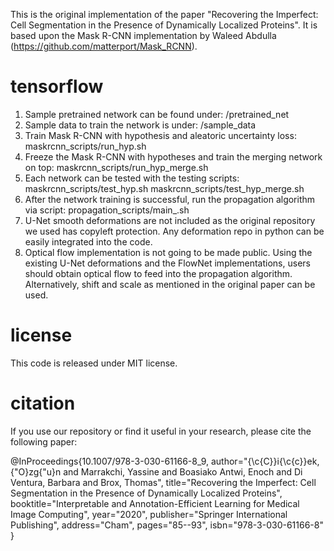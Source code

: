This is the original implementation of the paper "Recovering the Imperfect: Cell Segmentation in the Presence of Dynamically Localized Proteins". It is based upon the Mask R-CNN implementation by Waleed Abdulla (https://github.com/matterport/Mask_RCNN).

# tensorflow

1. Sample pretrained network can be found under:
    /pretrained_net
2. Sample data to train the network is under:
    /sample_data
3. Train Mask R-CNN with hypothesis and aleatoric uncertainty loss:
    maskrcnn_scripts/run_hyp.sh
4. Freeze the Mask R-CNN with hypotheses and train the merging network on top:
    maskrcnn_scripts/run_hyp_merge.sh
5. Each network can be tested with the testing scripts:
    maskrcnn_scripts/test_hyp.sh
    maskrcnn_scripts/test_hyp_merge.sh
6. After the network training is successful, run the propagation algorithm via script:
    propagation_scripts/main_.sh
7. U-Net smooth deformations are not included as the original repository we used has copyleft protection. Any deformation repo in python can be easily integrated into the code.
8. Optical flow implementation is not going to be made public. Using the existing U-Net deformations and the FlowNet implementations, users should obtain optical flow to feed into the propagation algorithm. Alternatively, shift and scale as mentioned in the original paper can be used.

# license

This code is released under MIT license.

# citation

If you use our repository or find it useful in your research, please cite the following paper: 

@InProceedings{10.1007/978-3-030-61166-8_9,
author="{\c{C}}i{\c{c}}ek, {\"O}zg{\"u}n
and Marrakchi, Yassine
and Boasiako Antwi, Enoch
and Di Ventura, Barbara
and Brox, Thomas",
title="Recovering the Imperfect: Cell Segmentation in the Presence of Dynamically Localized Proteins",
booktitle="Interpretable and Annotation-Efficient Learning for Medical Image Computing",
year="2020",
publisher="Springer International Publishing",
address="Cham",
pages="85--93",
isbn="978-3-030-61166-8"
}

